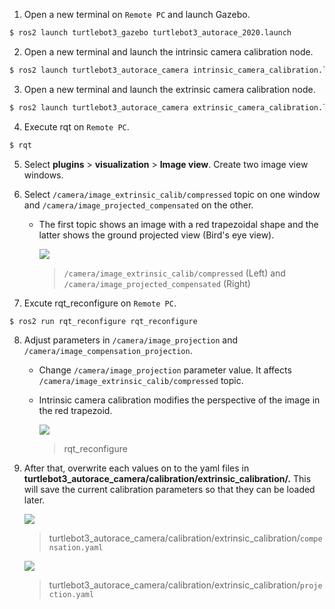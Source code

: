 <!-- #### [Extrinsic Camera Calibration](#extrinsic-camera-calibration) -->

1. Open a new terminal on `Remote PC` and launch Gazebo.
```bash
$ ros2 launch turtlebot3_gazebo turtlebot3_autorace_2020.launch
```

2. Open a new terminal and launch the intrinsic camera calibration node.
```bash
$ ros2 launch turtlebot3_autorace_camera intrinsic_camera_calibration.launch
```

3. Open a new terminal and launch the extrinsic camera calibration node.
```bash
$ ros2 launch turtlebot3_autorace_camera extrinsic_camera_calibration.launch mode:=calibration
```

4. Execute rqt on `Remote PC`.
```bash
$ rqt
```

5. Select **plugins** > **visualization** > **Image view**. Create two image view windows.

6. Select `/camera/image_extrinsic_calib/compressed` topic on one window and `/camera/image_projected_compensated` on the other.
   - The first topic shows an image with a red trapezoidal shape and the latter shows the ground projected view (Bird's eye view).

      ![](/assets/images/platform/turtlebot3/autonomous_driving/noetic_extrinsic_calibration.png)
      > `/camera/image_extrinsic_calib/compressed` (Left) and `/camera/image_projected_compensated` (Right)

7. Excute rqt_reconfigure on `Remote PC`.
```bash
$ ros2 run rqt_reconfigure rqt_reconfigure
```

8. Adjust parameters in `/camera/image_projection` and `/camera/image_compensation_projection`.
   - Change `/camera/image_projection` parameter value. It affects `/camera/image_extrinsic_calib/compressed` topic.
   - Intrinsic camera calibration modifies the perspective of the image in the red trapezoid.

      ![](/assets/images/platform/turtlebot3/autonomous_driving/noetic_extrinsic_calibration_reconfigure.png)
      > rqt_reconfigure

9. After that, overwrite each values on to the yaml files in **turtlebot3_autorace_camera/calibration/extrinsic_calibration/.** This will save the current calibration parameters so that they can be loaded later.  

      ![](/assets/images/platform/turtlebot3/autonomous_driving/noetic_compensation_yaml.png)
      > turtlebot3_autorace_camera/calibration/extrinsic_calibration/`compensation.yaml`

      ![](/assets/images/platform/turtlebot3/autonomous_driving/noetic_projection_yaml.png)  
      > turtlebot3_autorace_camera/calibration/extrinsic_calibration/`projection.yaml`
